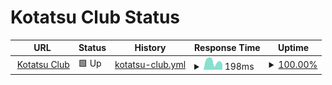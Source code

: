 # Kotatsu Club Status

<!--start: status pages-->
<!-- This summary is generated by Upptime (https://github.com/upptime/upptime) -->
<!-- Do not edit this manually, your changes will be overwritten -->
<!-- prettier-ignore -->
| URL | Status | History | Response Time | Uptime |
| --- | ------ | ------- | ------------- | ------ |
| <img alt="" src="https://icons.duckduckgo.com/ip3/kotatsu.club.ico" height="13"> [Kotatsu Club](https://kotatsu.club/status) | 🟩 Up | [kotatsu-club.yml](https://github.com/kotatsuclub/status/commits/HEAD/history/kotatsu-club.yml) | <details><summary><img alt="Response time graph" src="./graphs/kotatsu-club/response-time-week.png" height="20"> 198ms</summary><br><a href="https://status.kotatsu.club/history/kotatsu-club"><img alt="Response time 184" src="https://img.shields.io/endpoint?url=https%3A%2F%2Fraw.githubusercontent.com%2Fkotatsuclub%2Fstatus%2FHEAD%2Fapi%2Fkotatsu-club%2Fresponse-time.json"></a><br><a href="https://status.kotatsu.club/history/kotatsu-club"><img alt="24-hour response time 136" src="https://img.shields.io/endpoint?url=https%3A%2F%2Fraw.githubusercontent.com%2Fkotatsuclub%2Fstatus%2FHEAD%2Fapi%2Fkotatsu-club%2Fresponse-time-day.json"></a><br><a href="https://status.kotatsu.club/history/kotatsu-club"><img alt="7-day response time 198" src="https://img.shields.io/endpoint?url=https%3A%2F%2Fraw.githubusercontent.com%2Fkotatsuclub%2Fstatus%2FHEAD%2Fapi%2Fkotatsu-club%2Fresponse-time-week.json"></a><br><a href="https://status.kotatsu.club/history/kotatsu-club"><img alt="30-day response time 170" src="https://img.shields.io/endpoint?url=https%3A%2F%2Fraw.githubusercontent.com%2Fkotatsuclub%2Fstatus%2FHEAD%2Fapi%2Fkotatsu-club%2Fresponse-time-month.json"></a><br><a href="https://status.kotatsu.club/history/kotatsu-club"><img alt="1-year response time 179" src="https://img.shields.io/endpoint?url=https%3A%2F%2Fraw.githubusercontent.com%2Fkotatsuclub%2Fstatus%2FHEAD%2Fapi%2Fkotatsu-club%2Fresponse-time-year.json"></a></details> | <details><summary><a href="https://status.kotatsu.club/history/kotatsu-club">100.00%</a></summary><a href="https://status.kotatsu.club/history/kotatsu-club"><img alt="All-time uptime 100.00%" src="https://img.shields.io/endpoint?url=https%3A%2F%2Fraw.githubusercontent.com%2Fkotatsuclub%2Fstatus%2FHEAD%2Fapi%2Fkotatsu-club%2Fuptime.json"></a><br><a href="https://status.kotatsu.club/history/kotatsu-club"><img alt="24-hour uptime 100.00%" src="https://img.shields.io/endpoint?url=https%3A%2F%2Fraw.githubusercontent.com%2Fkotatsuclub%2Fstatus%2FHEAD%2Fapi%2Fkotatsu-club%2Fuptime-day.json"></a><br><a href="https://status.kotatsu.club/history/kotatsu-club"><img alt="7-day uptime 100.00%" src="https://img.shields.io/endpoint?url=https%3A%2F%2Fraw.githubusercontent.com%2Fkotatsuclub%2Fstatus%2FHEAD%2Fapi%2Fkotatsu-club%2Fuptime-week.json"></a><br><a href="https://status.kotatsu.club/history/kotatsu-club"><img alt="30-day uptime 100.00%" src="https://img.shields.io/endpoint?url=https%3A%2F%2Fraw.githubusercontent.com%2Fkotatsuclub%2Fstatus%2FHEAD%2Fapi%2Fkotatsu-club%2Fuptime-month.json"></a><br><a href="https://status.kotatsu.club/history/kotatsu-club"><img alt="1-year uptime 99.99%" src="https://img.shields.io/endpoint?url=https%3A%2F%2Fraw.githubusercontent.com%2Fkotatsuclub%2Fstatus%2FHEAD%2Fapi%2Fkotatsu-club%2Fuptime-year.json"></a></details>

<!--end: status pages-->
